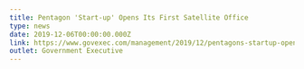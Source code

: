 ```yaml
---
title: Pentagon 'Start-up' Opens Its First Satellite Office
type: news
date: 2019-12-06T00:00:00.000Z
link: https://www.govexec.com/management/2019/12/pentagons-startup-opened-its-first-satellite-office/161718/
outlet: Government Executive
---
```

